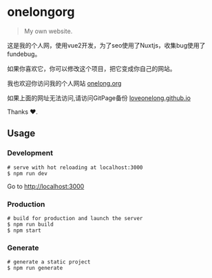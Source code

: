 # onelongorg

> My own website.

这是我的个人网，使用vue2开发，为了seo使用了Nuxtjs，收集bug使用了fundebug。

如果你喜欢它，你可以修改这个项目，把它变成你自己的网站。

我也欢迎你访问我的个人网站 [onelong.org](https://www.onelong.org)

如果上面的网址无法访问,请访问GitPage备份 [loveonelong.github.io](https://loveonelong.github.io)

Thanks ❤.

## Usage

### Development

```
# serve with hot reloading at localhost:3000
$ npm run dev
```

Go to [http://localhost:3000](http://localhost:3000/)

### Production

```
# build for production and launch the server
$ npm run build
$ npm start
```

### Generate

```
# generate a static project
$ npm run generate
```